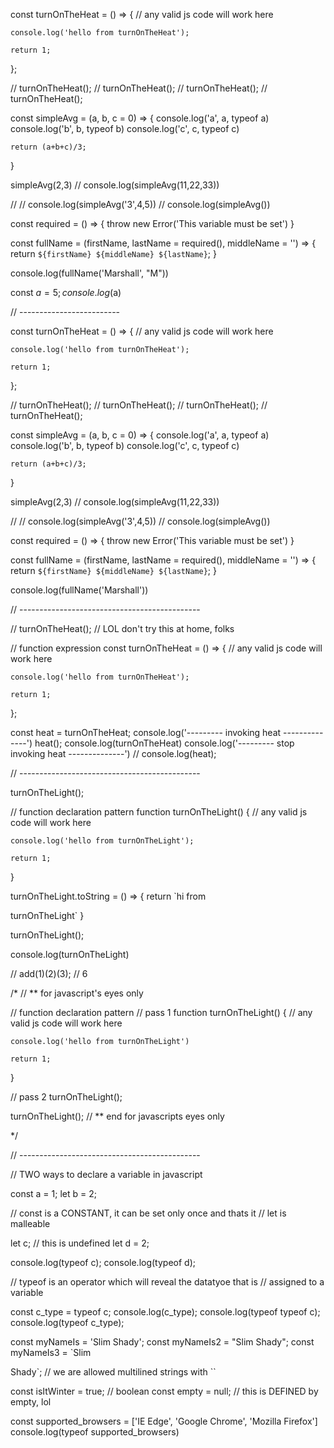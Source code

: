 
const turnOnTheHeat = () => {
    // any valid js code will work here
    
    console.log('hello from turnOnTheHeat');
    
    return 1;    
};

// turnOnTheHeat();
// turnOnTheHeat();
// turnOnTheHeat();
// turnOnTheHeat();

const simpleAvg = (a, b, c = 0) => {
    console.log('a', a, typeof a)
    console.log('b', b, typeof b)
    console.log('c', c, typeof c)
    
    return (a+b+c)/3;
}

simpleAvg(2,3)
// console.log(simpleAvg(11,22,33))

// // console.log(simpleAvg('3',4,5))
// console.log(simpleAvg())

const required = () => {
    throw new Error('This variable must be set')
}

const fullName = (firstName, lastName = required(), middleName = '') => {
    return `${firstName} ${middleName} ${lastName}`;
}

console.log(fullName('Marshall', "M"))

const $a = 5;
console.log($a)


// -------------------------

const turnOnTheHeat = () => {
    // any valid js code will work here
    
    console.log('hello from turnOnTheHeat');
    
    return 1;    
};

// turnOnTheHeat();
// turnOnTheHeat();
// turnOnTheHeat();
// turnOnTheHeat();

const simpleAvg = (a, b, c = 0) => {
    console.log('a', a, typeof a)
    console.log('b', b, typeof b)
    console.log('c', c, typeof c)
    
    return (a+b+c)/3;
}

simpleAvg(2,3)
// console.log(simpleAvg(11,22,33))

// // console.log(simpleAvg('3',4,5))
// console.log(simpleAvg())

const required = () => {
    throw new Error('This variable must be set')
}

const fullName = (firstName, lastName = required(), middleName = '') => {
    return `${firstName} ${middleName} ${lastName}`;
}

console.log(fullName('Marshall'))
<!-- console.log(fullName('Marshall')) -->

// ---------------------------------------------

// turnOnTheHeat(); // LOL don't try this at home, folks

// function expression
const turnOnTheHeat = () => {
    // any valid js code will work here
    
    console.log('hello from turnOnTheHeat');
    
    return 1;    
};

const heat = turnOnTheHeat;
console.log('--------- invoking heat --------------')
heat();
console.log(turnOnTheHeat)
console.log('--------- stop invoking heat --------------')
// console.log(heat);



// ---------------------------------------------

turnOnTheLight();

// function declaration pattern
function turnOnTheLight() {
    // any valid js code will work here
    
    console.log('hello from turnOnTheLight');
    
    return 1;
}

turnOnTheLight.toString = () => {
    return `hi from 
    
    
    
turnOnTheLight`
}

turnOnTheLight();

console.log(turnOnTheLight)

// add(1)(2)(3); // 6

/*
// ** for javascript's eyes only

// function declaration pattern
// pass 1
function turnOnTheLight() {
    // any valid js code will work here
    
    console.log('hello from turnOnTheLight')
    
    return 1;
}


// pass 2
turnOnTheLight();


turnOnTheLight();
// ** end for javascripts eyes only

*/




// ---------------------------------------------

// TWO ways to declare a variable in javascript

const a = 1;
let b = 2;

// const is a CONSTANT, it can be set only once and thats it
// let is malleable

let c; //  this is undefined
let d = 2;


console.log(typeof c);
console.log(typeof d);

// typeof is an operator which will reveal the datatyoe that is
// assigned to a variable

const c_type = typeof c;
console.log(c_type);
console.log(typeof typeof c);
console.log(typeof c_type);

const myNameIs = 'Slim Shady';
const myNameIs2 = "Slim Shady";
const myNameIs3 = `Slim

Shady`; //  we are allowed multilined strings with `` 

const isItWinter = true; // boolean
const empty = null; // this is DEFINED by empty, lol

const supported_browsers = ['IE Edge', 'Google Chrome', 'Mozilla Firefox']
console.log(typeof supported_browsers)
